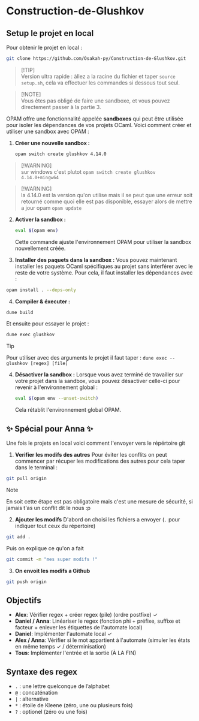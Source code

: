 # Construction-de-Glushkov

## Setup le projet en local

Pour obtenir le projet en local :
```bash
git clone https://github.com/Osakah-py/Construction-de-Glushkov.git
```
> [!TIP]\
> Version ultra rapide : àllez a la racine du fichier et taper ```source setup.sh```, cela va effectuer les commandes si dessous tout seul.

> [!NOTE]\
> Vous êtes pas obligé de faire une sandboxe, et vous pouvez directement passer à la partie 3.

OPAM offre une fonctionnalité appelée **sandboxes** qui peut être utilisée pour isoler les dépendances de vos projets OCaml.
Voici comment créer et utiliser une sandbox avec OPAM :

1. **Créer une nouvelle sandbox :**
   ```bash
   opam switch create glushkov 4.14.0
   ```
> [!WARNING]\
> sur windows c'est plutot ```opam switch create glushkov 4.14.0+mingw64```

> [!WARNING]\
>la 4.14.0 est la version qu'on utilise mais il se peut que une erreur soit retourné comme quoi elle est pas disponible, essayer alors de mettre a jour opam ```opam update``` 


2. **Activer la sandbox :**
   ```bash
   eval $(opam env)
   ```

   Cette commande ajuste l'environnement OPAM pour utiliser la sandbox nouvellement créée.

3. **Installer des paquets dans la sandbox :**
   Vous pouvez maintenant installer les paquets OCaml spécifiques au projet sans interférer avec le reste de votre système. Pour cela, il faut installer les dépendances avec :
```bash
opam install . --deps-only
```
4. **Compiler & éxecuter :**
```bash
dune build
```
Et ensuite pour essayer le projet : 
```bash
dune exec glushkov
```
> [!TIP]
> Pour utiliser avec des arguments le projet il faut taper : ```dune exec -- glushkov [regex] [file]```

4. **Désactiver la sandbox :**
   Lorsque vous avez terminé de travailler sur votre projet dans la sandbox, vous pouvez désactiver celle-ci pour revenir à l'environnement global :
   ```bash
   eval $(opam env --unset-switch)
   ```

   Cela rétablit l'environnement global OPAM.

## ✨ Spécial pour Anna ✨
Une fois le projets en local voici comment l'envoyer vers le répértoire git 
1. **Verifier les modifs des autres**
Pour éviter les conflits on peut commencer par récuper les modifications des autres pour cela taper dans le terminal :
```bash
git pull origin
```
> [!NOTE]
> En soit cette étape est pas obligatoire mais c'est une mesure de sécurité, si jamais t'as un conflit dit le nous :p

2. **Ajouter les modifs**
D'abord on choisi les fichiers a envoyer (```.``` pour indiquer tout ceux du répertoire)
```bash
git add .
```
Puis on explique ce qu'on a fait
```bash
git commit -m "mes super modifs !"
```

3. **On envoit les modifs a Github**
```bash
git push origin
```
## Objectifs
- **Alex**: Vérifier regex + créer regex (pile) (ordre postfixe)  ✓
- **Daniel / Anna**: Linéariser le regex (fonction phi + préfixe, suffixe et facteur + enlever les étiquettes de l'automate local)
- **Daniel**: Implémenter l'automate local ✓
- **Alex / Anna**: Vérifier si le mot appartient à l'automate (simuler les états en même temps ✓ / déterminisation)
- **Tous**: Implémenter l'entrée et la sortie (À LA FIN)


## Syntaxe des regex
- ```.``` : une lettre quelconque de l’alphabet
- ```@``` : concaténation
- ```|``` : alternative
- ```*``` : étoile de Kleene (zéro, une ou plusieurs fois)
- ```?``` : optionel (zéro ou une fois) 
